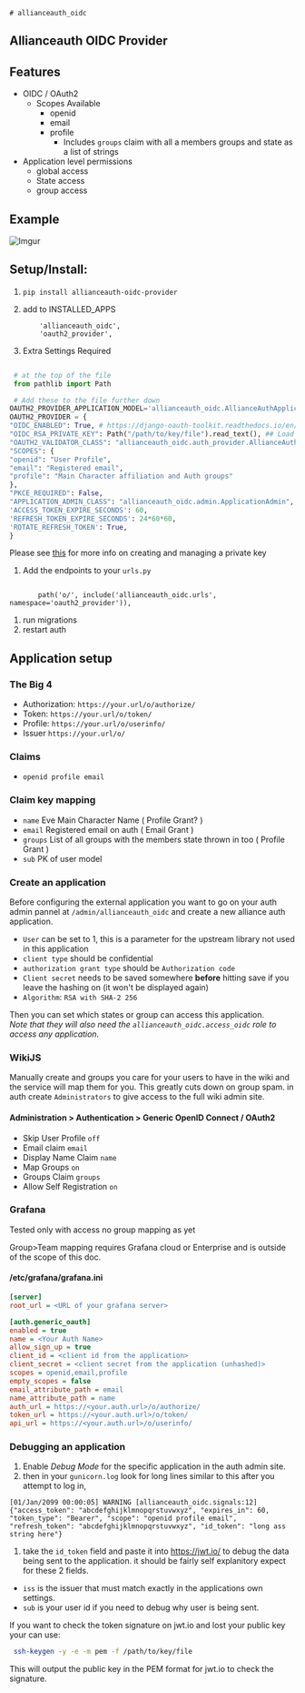     # allianceauth_oidc

## Allianceauth OIDC Provider

## Features

- OIDC / OAuth2
  - Scopes Available
    - openid
    - email
    - profile
      - Includes `groups` claim with all a members groups and state as a list of strings
- Application level permissions
  - global access
  - State access
  - group access

## Example

![Imgur](https://i.imgur.com/gcrFcRL.png)

## Setup/Install:

1. `pip install allianceauth-oidc-provider`
1. add to INSTALLED_APPS

   ```
       'allianceauth_oidc',
       'oauth2_provider',
   ```

1. Extra Settings Required

```python

 # at the top of the file
 from pathlib import Path

 # Add these to the file further down
OAUTH2_PROVIDER_APPLICATION_MODEL='allianceauth_oidc.AllianceAuthApplication'
OAUTH2_PROVIDER = {
"OIDC_ENABLED": True, # https://django-oauth-toolkit.readthedocs.io/en/stable/oidc.html#creating-rsa-private-key
"OIDC_RSA_PRIVATE_KEY": Path("/path/to/key/file").read_text(), ## Load your private key
"OAUTH2_VALIDATOR_CLASS": "allianceauth_oidc.auth_provider.AllianceAuthOAuth2Validator",
"SCOPES": {
"openid": "User Profile",
"email": "Registered email",
"profile": "Main Character affiliation and Auth groups"
},
"PKCE_REQUIRED": False,
"APPLICATION_ADMIN_CLASS": "allianceauth_oidc.admin.ApplicationAdmin",
'ACCESS_TOKEN_EXPIRE_SECONDS': 60,
'REFRESH_TOKEN_EXPIRE_SECONDS': 24*60*60,
'ROTATE_REFRESH_TOKEN': True,
}
```

Please see [this](https://django-oauth-toolkit.readthedocs.io/en/stable/oidc.html#creating-rsa-private-key) for more info on creating and managing a private key

1. Add the endpoints to your `urls.py`

```

       path('o/', include('allianceauth_oidc.urls', namespace='oauth2_provider')),

```

1. run migrations
1. restart auth

## Application setup

### The Big 4

- Authorization: `https://your.url/o/authorize/`
- Token: `https://your.url/o/token/`
- Profile: `https://your.url/o/userinfo/`
- Issuer `https://your.url/o/`

### Claims

- `openid profile email`

### Claim key mapping

- `name` Eve Main Character Name ( Profile Grant? )
- `email` Registered email on auth ( Email Grant )
- `groups` List of all groups with the members state thrown in too ( Profile Grant )
- `sub` PK of user model

### Create an application

Before configuring the external application you want to go on your auth admin pannel at `/admin/allianceauth_oidc` and create a new alliance auth application.

- `User` can be set to 1, this is a parameter for the upstream library not used in this application
- `client type` should be confidential
- `authorization grant type` should be `Authorization code`
- `Client secret` needs to be saved somewhere **before** hitting save if you leave the hashing on (it won't be displayed again)
- `Algorithm`: `RSA with SHA-2 256`

Then you can set which states or group can access this application. \
*Note that they will also need the `allianceauth_oidc.access_oidc` role to access any application.*

### WikiJS

Manually create and groups you care for your users to have in the wiki and the service will map them for you. This greatly cuts down on group spam.
in auth create `Administrators` to give access to the full wiki admin site.

#### Administration > Authentication > Generic OpenID Connect / OAuth2

- Skip User Profile `off`
- Email claim `email`
- Display Name Claim `name`
- Map Groups `on`
- Groups Claim `groups`
- Allow Self Registration `on`

### Grafana

Tested only with access no group mapping as yet

Group>Team mapping requires Grafana cloud or Enterprise and is outside of the scope of this doc.

#### /etc/grafana/grafana.ini

```ini
[server]
root_url = <URL of your grafana server>

[auth.generic_oauth]
enabled = true
name = <Your Auth Name>
allow_sign_up = true
client_id = <client id from the application>
client_secret = <client secret from the application (unhashed)>
scopes = openid,email,profile
empty_scopes = false
email_attribute_path = email
name_attribute_path = name
auth_url = https://<your.auth.url>/o/authorize/
token_url = https://<your.auth.url>/o/token/
api_url = https://<your.auth.url>/o/userinfo/
```

### Debugging an application

1.  Enable _Debug Mode_ for the specific application in the auth admin site.
1.  then in your `gunicorn.log` look for long lines similar to this after you attempt to log in,

```
[01/Jan/2099 00:00:05] WARNING [allianceauth_oidc.signals:12] {"access_token": "abcdefghijklmnopqrstuvwxyz", "expires_in": 60, "token_type": "Bearer", "scope": "openid profile email", "refresh_token": "abcdefghijklmnopqrstuvwxyz", "id_token": "long ass string here"}
```

1.  take the `id_token` field and paste it into https://jwt.io/ to debug the data being sent to the application. it should be fairly self explanitory expect for these 2 fields.

- `iss` is the issuer that must match exactly in the applications own settings.
- `sub` is your user id if you need to debug why user is being sent.

If you want to check the token signature on jwt.io and lost your public key your can use:
```sh
 ssh-keygen -y -e -m pem -f /path/to/key/file
```
This will output the public key in the PEM format for jwt.io to check the signature.
